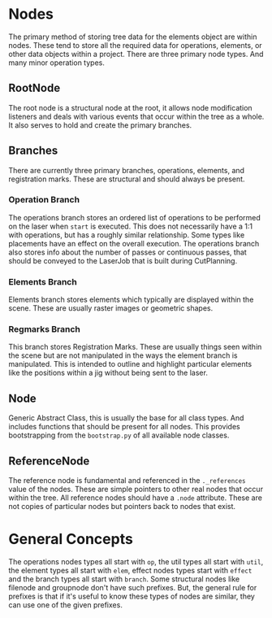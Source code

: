 # Nodes

The primary method of storing tree data for the elements object are within nodes. These tend to store all the required
data for operations, elements, or other data objects within a project. There are three primary node types. And many
minor operation types.

## RootNode

The root node is a structural node at the root, it allows node modification listeners and deals with various events
that occur within the tree as a whole. It also serves to hold and create the primary branches.

## Branches

There are currently three primary branches, operations, elements, and registration marks. These are structural and
should always be present.

### Operation Branch

The operations branch stores an ordered list of operations to be performed on the laser when `start` is executed.
This does not necessarily have a 1:1 with operations, but has a roughly similar relationship. Some types like
placements have an effect on the overall execution. The operations branch also stores info about the number of passes
or continuous passes, that should be conveyed to the LaserJob that is built during CutPlanning.

### Elements Branch

Elements branch stores elements which typically are displayed within the scene. These are usually raster images or
geometric shapes.

### Regmarks Branch

This branch stores Registration Marks. These are usually things seen within the scene but are not manipulated in the
ways the element branch is manipulated. This is intended to outline and highlight particular elements like the positions
within a jig without being sent to the laser.

## Node

Generic Abstract Class, this is usually the base for all class types. And includes functions that should be present for
all nodes. This provides bootstrapping from the `bootstrap.py` of all available node classes.

## ReferenceNode

The reference node is fundamental and referenced in the `._references` value of the nodes. These are simple pointers to
other real nodes that occur within the tree. All reference nodes should have a `.node` attribute. These are not copies
of particular nodes but pointers back to nodes that exist.

# General Concepts

The operations nodes types all start with `op`, the util types all start with `util`, the element types all start
with `elem`, effect nodes types start with `effect` and the branch types all start with `branch`. Some structural nodes
like filenode and groupnode don't have such prefixes. But, the general rule for prefixes is that if it's useful to know
these types of nodes are similar, they can use one of the given prefixes.



